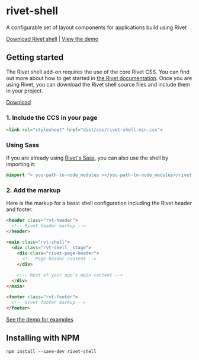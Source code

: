 # rivet-shell
A configurable set of layout components for applications build using Rivet

[Download Rivet shell](https://github.com/indiana-university/rivet-shell/archive/master.zip) | [View the demo](https://indiana-university.github.io/rivet-shell/)

## Getting started
The Rivet shell add-on requires the use of the core Rivet CSS. You can find out more about how to get started in [the Rivet documentation](https://rivet.iu.edu/components/). Once you are using Rivet, you can download the Rivet shell source files and include them in your project.

[Download](https://github.com/inidiana-university/rivet-shell/archive/master.zip)

### 1. Include the CCS in your page
```html
<link rel="stylesheet" href="dist/css/rivet-shell.min.css">
```

### Using Sass
If you are already using [Rivet's Sass](https://rivet.iu.edu/getting-started/sass/), you can also use the shell by importing it:

```scss
@import "< you-path-to-node_modules ></you-path-to-node_modules>/rivet-shell/sass/rivet-shell.scss";
```

### 2. Add the markup
Here is the markup for a basic shell configuration including the Rivet header and footer.

```html
<header class="rvt-header">
  <!-- Rivet header markup -->
</header>

<main class="rvt-shell">
  <div class="rvt-shell__stage">
    <div class="rivet-page-header">
      <!-- Page header content -->
    </div>
    
    <!-- Rest of your app's main content -->
  </div>
</main>

<footer class="rvt-footer">
  <!-- Rivet footer markup -->
</footer>
```

[See the demo for examples](https://indiana-university.github.io/rivet-shell/)

## Installing with NPM
```shell
npm install --save-dev rivet-shell
```